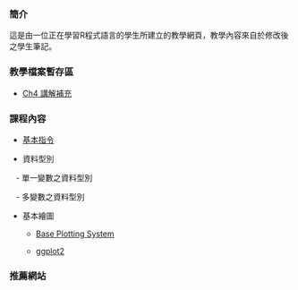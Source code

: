 ### **簡介**
這是由一位正在學習R程式語言的學生所建立的教學網頁，教學內容來自於修改後之學生筆記。

### **教學檔案暫存區**

- [Ch4 講解補充](https://hank830214.github.io/r_prg_web/ch4_adjust)

### **課程內容**
- [基本指令](https://hank830214.github.io/r_prg_web/basic)

- 資料型別

    - 單一變數之資料型別

    - 多變數之資料型別
    
- 基本繪圖

    - [Base Plotting System](https://hank830214.github.io/r_prg_web/based_plotting)

    - [ggplot2](https://hank830214.github.io/r_prg_web/ggplot2)

### **推薦網站**

